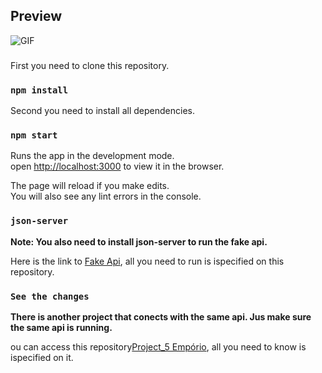 ## Preview

![GIF](https://github.com/Wtheodoro/CTT_DashBoard/blob/main/public/gif/preview.gif)

###
First you need to clone this repository.

### `npm install`
Second you need to install all dependencies.

### `npm start`
Runs the app in the development mode.\
open [http://localhost:3000](http://localhost:3000) to view it in the browser.

The page will reload if you make edits.\
You will also see any lint errors in the console.

### `json-server`
**Note: You also need to install json-server to run the fake api.**

Here is the link to [Fake Api](https://github.com/jenicarvalho/fake-api-emporio), all you need to run is ispecified on this repository.

### `See the changes`
**There is another project that conects with the same api. Jus make sure the same api is running.**

ou can access this repository[Project_5 Empório](https://github.com/Wtheodoro/trilha_avancada_React_PROJECT_05), all you need to know is ispecified on it.